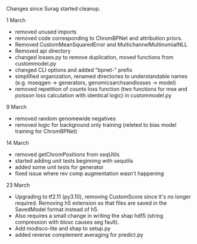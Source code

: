Changes since Surag started cleanup.

1 March
- removed unused imports
- removed code corresponding to ChromBPNet and attribution priors.
- Removed CustomMeanSquaredError and MultichannelMultinomialNLL
- Removed api directory
- changed losses.py to remove duplication, moved functions from custommodel.py
- changed CLI options and added "bpnet-" prefix
- simplified organization, renamed directories to understandable names (e.g. mseqgen -> generators, genomicsarchsandlosses -> model)
- removed repetition of counts loss function (two functions for mse and poisson loss calculation with identical logic) in custommodel.py

9 March
- removed random genomewide negatives
- removed logic for background only training (releted to bias model training for ChromBPNet)

14 March
- removed getChromPositions from seqUtils
- started adding unit tests beginning with sequtils
- added some unit tests for generator 
- fixed issue where rev comp augmentation wasn't happening

23 March
- Upgrading to tf2.11 (py3.10), removing CustomScore since it's no longer required. Removing h5 extension so that files are saved in the SavedModel format instead of h5.
- Also requires a small change in writing the shap hdf5 (string compression with blosc causes seg fault).
- Add modisco-lite and shap to setup.py
- added reverse complement averaging for predict.py
